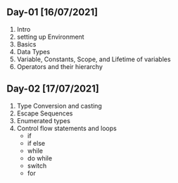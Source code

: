 ## Day-01 [16/07/2021]
1. Intro 
2. setting up Environment
3. Basics
4. Data Types
5. Variable, Constants, Scope, and Lifetime of variables
6. Operators and their hierarchy

## Day-02 [17/07/2021]
1. Type Conversion and casting
2. Escape Sequences
3. Enumerated types
4. Control flow statements and loops
    - if 
    - if else
    - while
    - do while
    - switch
    - for